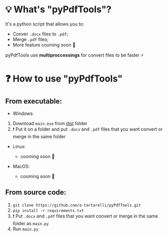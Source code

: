 # :bulb: What's "pyPdfTools"?
It's a python script that allows you to:
* Conver `.docx` files to `.pdf`;
* Merge `.pdf` files;
* More feature cooming soon :hammer:

pyPdfTools use **multiproccessings** for convert files to be faster :zap: 

# :question: How to use "pyPdfTools"

## From executable:
* Windows:
1. Download `main.exe` from [dist](https://github.com/a-tartarelli/pyPdfTools/tree/master/dist) folder 
1. :heavy_exclamation_mark: Put it on a folder and put `.docx` and `.pdf` files that you want convert or merge in the same folder

* Linux: 
  * cooming soon :hammer:

* MacOS: 
  * cooming soon :hammer:

## From source code:
1. `git clone https://github.com/a-tartarelli/pyPdfTools.git`
2. `pip install -r requirements.txt`
3. :heavy_exclamation_mark: Put `.docx` and `.pdf` files that you want convert or merge in the same folder as `main.py`
4. Run `main.py`
